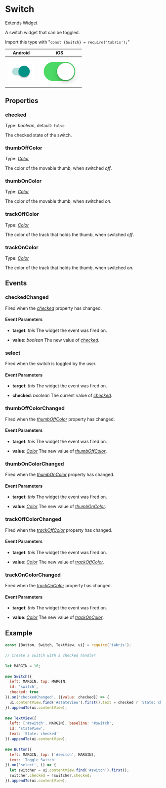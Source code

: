 ---
---
# Switch

Extends [Widget](Widget.md)

A switch widget that can be toggled.

Import this type with "`const {Switch} = require('tabris');`"

Android | iOS
--- | ---
![Switch on Android](img/android/Switch.png) | ![Switch on iOS](img/ios/Switch.png)

## Properties

### checked


Type: *boolean*, default: `false`

The checked state of the switch.

### thumbOffColor


Type: *[Color](../types.md#color)*

The color of the movable thumb, when switched *off*.

### thumbOnColor


Type: *[Color](../types.md#color)*

The color of the movable thumb, when switched *on*.

### trackOffColor


Type: *[Color](../types.md#color)*

The color of the track that holds the thumb, when switched *off*.

### trackOnColor


Type: *[Color](../types.md#color)*

The color of the track that holds the thumb, when switched *on*.


## Events

### checkedChanged

Fired when the [*checked*](#checked) property has changed.

#### Event Parameters 
- **target**: *this*
    The widget the event was fired on.

- **value**: *boolean*
    The new value of [*checked*](#checked).


### select

Fired when the switch is toggled by the user.

#### Event Parameters 
- **target**: *this*
    The widget the event was fired on.

- **checked**: *boolean*
    The current value of *[checked](#checked)*.


### thumbOffColorChanged

Fired when the [*thumbOffColor*](#thumbOffColor) property has changed.

#### Event Parameters 
- **target**: *this*
    The widget the event was fired on.

- **value**: *[Color](../types.md#color)*
    The new value of [*thumbOffColor*](#thumbOffColor).


### thumbOnColorChanged

Fired when the [*thumbOnColor*](#thumbOnColor) property has changed.

#### Event Parameters 
- **target**: *this*
    The widget the event was fired on.

- **value**: *[Color](../types.md#color)*
    The new value of [*thumbOnColor*](#thumbOnColor).


### trackOffColorChanged

Fired when the [*trackOffColor*](#trackOffColor) property has changed.

#### Event Parameters 
- **target**: *this*
    The widget the event was fired on.

- **value**: *[Color](../types.md#color)*
    The new value of [*trackOffColor*](#trackOffColor).


### trackOnColorChanged

Fired when the [*trackOnColor*](#trackOnColor) property has changed.

#### Event Parameters 
- **target**: *this*
    The widget the event was fired on.

- **value**: *[Color](../types.md#color)*
    The new value of [*trackOnColor*](#trackOnColor).





## Example
```js
const {Button, Switch, TextView, ui} = require('tabris');

// Create a switch with a checked handler

let MARGIN = 16;

new Switch({
  left: MARGIN, top: MARGIN,
  id: 'switch',
  checked: true
}).on('checkedChanged', ({value: checked}) => {
  ui.contentView.find('#stateView').first().text = checked ? 'State: checked' : 'State: unchecked';
}).appendTo(ui.contentView);

new TextView({
  left: ['#switch', MARGIN], baseline: '#switch',
  id: 'stateView',
  text: 'State: checked'
}).appendTo(ui.contentView);

new Button({
  left: MARGIN, top: ['#switch', MARGIN],
  text: 'Toggle Switch'
}).on('select', () => {
  let switcher = ui.contentView.find('#switch').first();
  switcher.checked = !switcher.checked;
}).appendTo(ui.contentView);
```